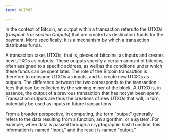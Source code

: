 ```yaml
---
term: OUTPUT

---
```

In the context of Bitcoin, an output within a transaction refers to the UTXOs (*Unspent Transaction Outputs*) that are created as destination funds for the payment. More specifically, it is a mechanism by which a transaction distributes funds.

A transaction takes UTXOs, that is, pieces of bitcoins, as inputs and creates new UTXOs as outputs. These outputs specify a certain amount of bitcoins, often assigned to a specific address, as well as the conditions under which these funds can be spent later. The role of the Bitcoin transaction is therefore to consume UTXOs as inputs, and to create new UTXOs as outputs. The difference between the two corresponds to the transaction fees that can be collected by the winning miner of the block. A UTXO is, in essence, the output of a previous transaction that has not yet been spent. Transaction outputs are thus the creations of new UTXOs that will, in turn, potentially be used as inputs in future transactions.

From a broader perspective, in computing, the term "output" generally refers to the data resulting from a function, an algorithm, or a system. For example, when data is passed through a cryptographic hash function, this information is named "input," and the result is named "output."
